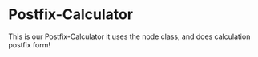 # Postfix-Calculator
This is our Postfix-Calculator it uses the node class, and does calculation postfix form!
